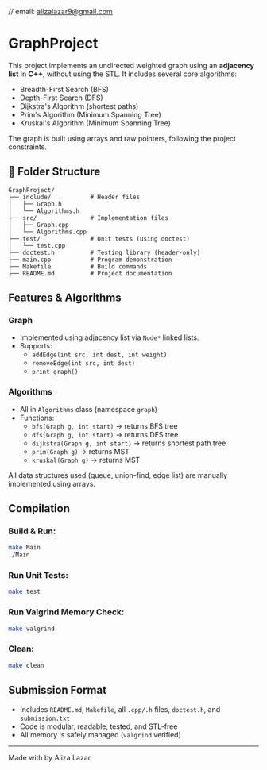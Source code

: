 // email: alizalazar9@gmail.com

# GraphProject

This project implements an undirected weighted graph using an **adjacency list** in **C++**, without using the STL. It includes several core algorithms:

- Breadth-First Search (BFS)
- Depth-First Search (DFS)
- Dijkstra's Algorithm (shortest paths)
- Prim's Algorithm (Minimum Spanning Tree)
- Kruskal's Algorithm (Minimum Spanning Tree)

The graph is built using arrays and raw pointers, following the project constraints.

## 📁 Folder Structure
```
GraphProject/
├── include/           # Header files
│   ├── Graph.h
│   └── Algorithms.h
├── src/               # Implementation files
│   ├── Graph.cpp
│   └── Algorithms.cpp
├── test/              # Unit tests (using doctest)
│   └── test.cpp
├── doctest.h          # Testing library (header-only)
├── main.cpp           # Program demonstration
├── Makefile           # Build commands
├── README.md          # Project documentation
```

## Features & Algorithms

### Graph
- Implemented using adjacency list via `Node*` linked lists.
- Supports:
  - `addEdge(int src, int dest, int weight)`
  - `removeEdge(int src, int dest)`
  - `print_graph()`

### Algorithms
- All in `Algorithms` class (namespace `graph`)
- Functions:
  - `bfs(Graph g, int start)` → returns BFS tree
  - `dfs(Graph g, int start)` → returns DFS tree
  - `dijkstra(Graph g, int start)` → returns shortest path tree
  - `prim(Graph g)` → returns MST
  - `kruskal(Graph g)` → returns MST

All data structures used (queue, union-find, edge list) are manually implemented using arrays.

## Compilation

### Build & Run:
```bash
make Main
./Main
```

### Run Unit Tests:
```bash
make test
```

### Run Valgrind Memory Check:
```bash
make valgrind
```

### Clean:
```bash
make clean
```

## Submission Format
- Includes `README.md`, `Makefile`, all `.cpp/.h` files, `doctest.h`, and `submission.txt`
- Code is modular, readable, tested, and STL-free
- All memory is safely managed (`valgrind` verified)

---

Made with by Aliza Lazar

